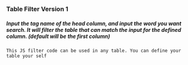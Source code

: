 ### Table Filter Version 1
##### Input the tag name of the head column, and input the word you want search. It will filter the table that can match the input for the defined column. (default will be the first column)

```
This JS filter code can be used in any table. You can define your table your self
```

